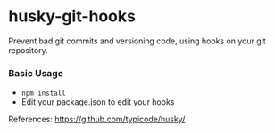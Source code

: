 # husky-git-hooks

Prevent bad git commits and versioning code, using hooks on your git repository.

### Basic Usage

- ```npm install ```
- Edit your package.json to edit your hooks


References: https://github.com/typicode/husky/